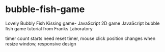 # bubble-fish-game
Lovely Bubbly Fish Kissing game- JavaScript 2D game
JavaScript bubble fish game tutorial from Franks Laboratory

timer count starts need reset timer, mouse click position changes when resize window, responsive design 
